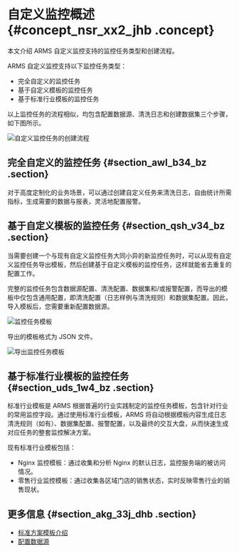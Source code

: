 # 自定义监控概述 {#concept_nsr_xx2_jhb .concept}

本文介绍 ARMS 自定义监控支持的监控任务类型和创建流程。

ARMS 自定义监控支持以下监控任务类型：

-   完全自定义的监控任务
-   基于自定义模板的监控任务
-   基于标准行业模板的监控任务

以上监控任务的流程相似，均包含配置数据源、清洗日志和创建数据集三个步骤，如下图所示。

![](images/44527_zh-CN.png "自定义监控任务的创建流程")

## 完全自定义的监控任务 {#section_awl_b34_bz .section}

对于高度定制化的业务场景，可以通过创建自定义任务来清洗日志，自由统计所需指标，生成需要的数据与报表，灵活地配置报警。

## 基于自定义模板的监控任务 {#section_qsh_v34_bz .section}

当需要创建一个与现有自定义监控任务大同小异的新监控任务时，可以从现有自定义监控任务导出模板，然后创建基于自定义模板的监控任务，这样就能省去重复的配置工作。

完整的监控任务包含数据源配置、清洗配置、数据集和/或报警配置，而导出的模板中仅包含通用配置，即清洗配置（日志样例与清洗规则）和数据集配置。因此，导入模板后，您需要重新配置数据源。

![](images/44529_zh-CN.png "监控任务模板")

导出的模板格式为 JSON 文件。

![](images/44528_zh-CN.png "导出监控任务模板")

## 基于标准行业模板的监控任务 {#section_uds_1w4_bz .section}

标准行业模板是 ARMS 根据普遍的行业实践制定的监控任务模板，包含针对行业的常用监控字段。通过使用标准行业模板，ARMS 将自动根据模板内容生成日志清洗规则（如有）、数据集配置、报警配置，以及最终的交互大盘，从而快速生成对应任务的整套监控解决方案。

现有标准行业模板包括：

-   Nginx 监控模板：通过收集和分析 Nginx 的默认日志，监控服务端的被访问情况。
-   零售行业监控模板：通过收集各区域门店的销售状态，实时反映零售行业的销售现状。

## 更多信息 {#section_akg_33j_dhb .section}

-   [标准方案模板介绍](intl.zh-CN/自定义监控/基本概念/标准方案模板介绍.md#)
-   [配置数据源](intl.zh-CN/自定义监控/创建监控任务/配置数据源.md#)

